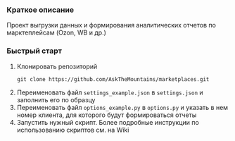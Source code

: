 ### Краткое описание
 Проект выгрузки данных и формирования аналитических отчетов по марктеплейсам (Ozon, WB и др.)
### Быстрый старт
1. Клонировать репозиторий
    ```shell
    git clone https://github.com/AskTheMountains/marketplaces.git
    ```
2. Переименовать файл `settings_example.json` в `settings.json` и заполнить его по образцу
3. Переименовать файл `options_example.py` в `options.py` и указать в нем номер клиента, для которого будут формироваться отчеты
4. Запустить нужный скрипт. Более подробные инструкции по использованию скриптов см. на Wiki
